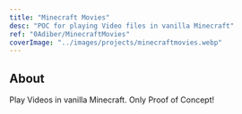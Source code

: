 ```yaml
---
title: "Minecraft Movies"
desc: "POC for playing Video files in vanilla Minecraft"
ref: "0Adiber/MinecraftMovies"
coverImage: "../images/projects/minecraftmovies.webp"
---
```

## About

Play Videos in vanilla Minecraft. Only Proof of Concept!
